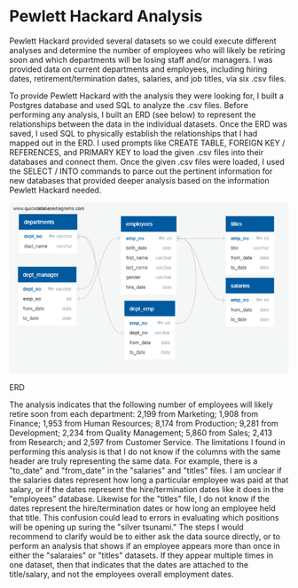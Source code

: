 # Pewlett Hackard Analysis

Pewlett Hackard provided several datasets so we could execute different analyses and determine the number of employees who will likely be retiring soon and which departments will be losing staff and/or managers. I was provided data on current departments and employees, including hiring dates, retirement/termination dates, salaries, and job titles, via six .csv files.

To provide Pewlett Hackard with the analysis they were looking for, I built a Postgres database and used SQL to analyze the .csv files. Before performing any analysis, I built an ERD (see below) to represent the relationships between the data in the individual datasets. Once the ERD was saved, I used SQL to physically establish the relationships that I had mapped out in the ERD. I used prompts like CREATE TABLE, FOREIGN KEY / REFERENCES, and PRIMARY KEY to load the given .csv files into their databases and connect them. Once the given .csv files were loaded, I used the SELECT / INTO commands to parce out the pertinent information for new databases that provided deeper analysis based on the information Pewlett Hackard needed. 

![ERD](EmployeeDB.png)

ERD


The analysis indicates that the following number of employees will likely retire soon from each department: 2,199 from Marketing; 1,908 from Finance; 1,953 from Human Resources; 8,174 from Production; 9,281 from Development; 2,234 from Quality Management; 5,860 from Sales; 2,413 from Research; and 2,597 from Customer Service. The limitations I found in performing this analysis is that I do not know if the columns with the same header are truly representing the same data. For example, there is a "to_date" and "from_date" in the "salaries" and "titles" files. I am unclear if the salaries dates represent how long a particular employee was paid at that salary, or if the dates represent the hire/termination dates like it does in the "employees" database. Likewise for the "titles" file, I do not know if the dates represent the hire/termination dates or how long an employee held that title. This confusion could lead to errors in evaluating which positions will be opening up suring the "silver tsunami." The steps I would recommend to clarify would be to either ask the data source directly, or to perform an analysis that shows if an employee appears more than once in either the "salaraies" or "titles" datasets. If they appear multiple times in one dataset, then that indicates that the dates are attached to the title/salary, and not the employees overall employment dates.
